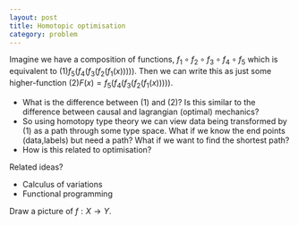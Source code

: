 ```yaml
---
layout: post
title: Homotopic optimisation
category: problem
---
```


Imagine we have a composition of functions, $f_1 \circ f_2 \circ f_3 \circ f_4 \circ f_5$ which is equivalent to $(1)
f_5(f_4(f_3(f_2(f_1(x)))))$. Then we can write this as just some higher-function $(2) F(x) = f_5(f_4(f_3(f_2(f_1(x)))))$.

* What is the difference between (1) and (2)? Is this similar to the difference between causal and lagrangian (optimal) mechanics?
* So using homotopy type theory we can view data being transformed by (1) as a path through some type space. What if we know the end points (data,labels) but need a path? What if we want to find the shortest path?
* How is this related to optimisation?

Related ideas?
* Calculus of variations
* Functional programming


Draw a picture of $f:X\rightarrow Y$. 